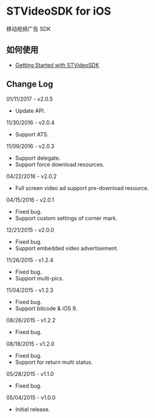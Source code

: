 # STVideoSDK for iOS

移动视频广告 SDK

## 如何使用

- [Getting Started with STVideoSDK](https://github.com/shunfei/STVideoSDK-iOS/blob/master/Doc/Getting_Started.md)

## Change Log

01/11/2017 - v2.0.5

* Update API.

11/30/2016 - v2.0.4

* Support ATS.

11/09/2016 - v2.0.3

* Support delegate.
* Support force download resources.

04/22/2016 - v2.0.2

* Full screen video ad support pre-download resource.

04/15/2016 - v2.0.1

* Fixed bug.
* Support custom settings of corner mark.

12/21/2015 - v2.0.0

* Fixed bug.
* Support embedded video advertisement.

11/26/2015 - v1.2.4

* Fixed bug.
* Support multi-pics.

11/04/2015 - v1.2.3

* Fixed bug.
* Support bitcode & iOS 9.

08/26/2015 - v1.2.2

* Fixed bug.

08/18/2015 - v1.2.0

* Fixed bug.
* Support for return multi status.

05/28/2015 - v1.1.0

* Fixed bug.

05/04/2015 - v1.0.0

* Initial release.
